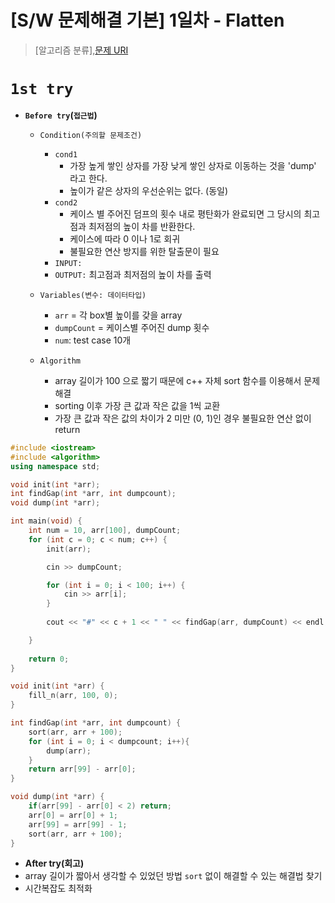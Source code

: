 # [S/W 문제해결 기본] 1일차 - Flatten

> [알고리즘 분류],[문제 URI](https://swexpertacademy.com/main/talk/solvingClub/problemView.do?solveclubId=AV6kld8aisgDFASb&contestProbId=AV139KOaABgCFAYh&probBoxId=AV6kld8aiskDFASb&type=PROBLEM&problemBoxTitle=%EC%82%BC%EC%84%B1%EC%8B%9C%ED%97%98%EB%8C%80%EB%B9%84+%EA%B8%B0%EB%B3%B8%EB%AC%B8%EC%A0%9C%EB%AA%A8%EC%9D%8C%28%EB%82%9C%EC%9D%B4%EB%8F%84+1~3%29&problemBoxCnt=15)

# `1st try`
- **`Before try`(`접근법`)**
  - `Condition(주의할 문제조건)`
    - `cond1`
        - 가장 높게 쌓인 상자를 가장 낮게 쌓인 상자로 이동하는 것을 'dump' 라고 한다.
        - 높이가 같은 상자의 우선순위는 없다. (동일)
    - `cond2`
        - 케이스 별 주어진 덤프의 횟수 내로 평탄화가 완료되면 그 당시의 최고점과 최저점의 높이 차를 반환한다.
        - 케이스에 따라 0 이나 1로 회귀
        - 불필요한 연산 방지를 위한 탈출문이 필요
    - `INPUT:` 
    - `OUTPUT:` 최고점과 최저점의 높이 차를 출력
  - `Variables(변수: 데이터타입)`
    - `arr` = 각 box별 높이를 갖을 array
    - `dumpCount` = 케이스별 주어진 dump 횟수
    - `num`: test case 10개

  - `Algorithm`
    - array 길이가 100 으로 짧기 때문에 c++ 자체 sort 함수를 이용해서 문제 해결
    - sorting 이후 가장 큰 값과 작은 값을 1씩 교환
    - 가장 큰 값과 작은 값의 차이가 2 미만 (0, 1)인 경우 불필요한 연산 없이 return
    

```c++
#include <iostream>
#include <algorithm>
using namespace std;

void init(int *arr);
int findGap(int *arr, int dumpcount);
void dump(int *arr);

int main(void) {
	int num = 10, arr[100], dumpCount;
	for (int c = 0; c < num; c++) {
		init(arr);

		cin >> dumpCount;

		for (int i = 0; i < 100; i++) {
			cin >> arr[i];
		}
	
		cout << "#" << c + 1 << " " << findGap(arr, dumpCount) << endl;

	}
	
	return 0;
}

void init(int *arr) {
	fill_n(arr, 100, 0);
}

int findGap(int *arr, int dumpcount) {
	sort(arr, arr + 100);
	for (int i = 0; i < dumpcount; i++){
		dump(arr);
	}
	return arr[99] - arr[0];
}

void dump(int *arr) {
	if(arr[99] - arr[0] < 2) return; 
    arr[0] = arr[0] + 1;
    arr[99] = arr[99] - 1;
	sort(arr, arr + 100);
}
```
- **After try(회고)**
- array 길이가 짧아서 생각할 수 있었던 방법 `sort` 없이 해결할 수 있는 해결법 찾기
- 시간복잡도 최적화
